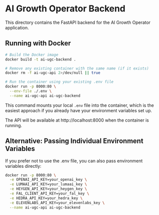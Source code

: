 # AI Growth Operator Backend

This directory contains the FastAPI backend for the AI Growth Operator application.

## Running with Docker

```bash
# Build the Docker image
docker build -t ai-ugc-backend .

# Remove any existing container with the same name (if it exists)
docker rm -f ai-ugc-api 2>/dev/null || true

# Run the container using your existing .env file
docker run -p 8000:80 \
  --env-file ./.env \
  --name ai-ugc-api ai-ugc-backend
```

This command mounts your local `.env` file into the container, which is the easiest approach if you already have your environment variables set up.

The API will be available at http://localhost:8000 when the container is running.

## Alternative: Passing Individual Environment Variables

If you prefer not to use the .env file, you can also pass environment variables directly:

```bash
docker run -p 8000:80 \
  -e OPENAI_API_KEY=your_openai_key \
  -e LUMAAI_API_KEY=your_lumaai_key \
  -e HEYGEN_API_KEY=your_heygen_key \
  -e FAL_CLIENT_API_KEY=your_fal_key \
  -e HEDRA_API_KEY=your_hedra_key \
  -e ELEVENLABS_API_KEY=your_elevenlabs_key \
  --name ai-ugc-api ai-ugc-backend
``` 